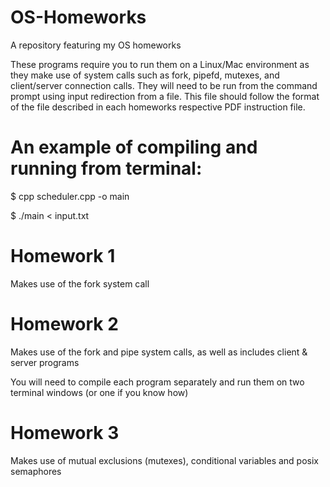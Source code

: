 # OS-Homeworks
A repository featuring my OS homeworks

These programs require you to run them on a Linux/Mac environment as they make use of system calls such as fork, pipefd, mutexes, and client/server connection calls. They will need to be run from the command prompt using input redirection from a file. This file should follow the format of the file described in each homeworks respective PDF instruction file.

# An example of compiling and running from terminal:

$ cpp scheduler.cpp -o main

$ ./main < input.txt

# Homework 1
Makes use of the fork system call

# Homework 2
Makes use of the fork and pipe system calls, as well as includes client & server programs

You will need to compile each program separately and run them on two terminal windows (or one if you know how)

# Homework 3
Makes use of mutual exclusions (mutexes), conditional variables and posix semaphores
